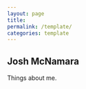 ```yaml
---
layout: page
title:
permalink: /template/
categories: template
---
```


## Josh McNamara
Things about me.